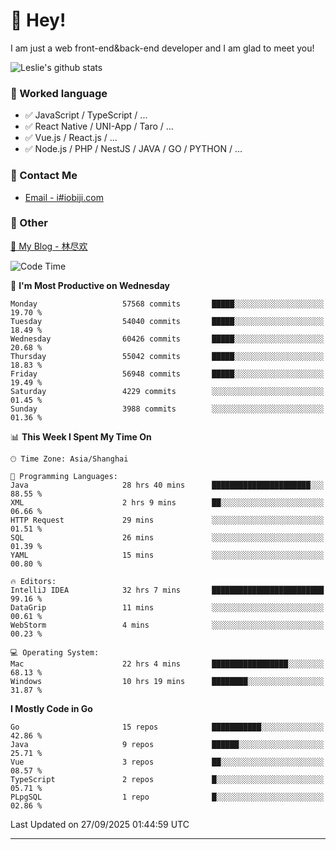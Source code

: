 # 👋 Hey!

I am just a web front-end&back-end developer and I am glad to meet you!

![Leslie's github stats](https://github-readme-stats.vercel.app/api?username=unsafe-ptr&&show_icons=true&&title_color=1abc9c&&icon_color=1abc9c)


### 📝 Worked language

- ✅ JavaScript / TypeScript / ...
- ✅ React Native / UNI-App / Taro / ...
- ✅ Vue.js / React.js / ...
- ✅ Node.js / PHP / NestJS / JAVA / GO / PYTHON / ...

### 📮 Contact Me

- [Email - i#iobiji.com](mailto:i@iobiji.com)


### 🤪 Other

[📌 My Blog - 林尽欢](https://iobiji.com)

<!--START_SECTION:waka-->
![Code Time](http://img.shields.io/badge/Code%20Time-2%2C202%20hrs%2022%20mins-blue)

📅 **I'm Most Productive on Wednesday** 

```text
Monday                   57568 commits       █████░░░░░░░░░░░░░░░░░░░░   19.70 % 
Tuesday                  54040 commits       █████░░░░░░░░░░░░░░░░░░░░   18.49 % 
Wednesday                60426 commits       █████░░░░░░░░░░░░░░░░░░░░   20.68 % 
Thursday                 55042 commits       █████░░░░░░░░░░░░░░░░░░░░   18.83 % 
Friday                   56948 commits       █████░░░░░░░░░░░░░░░░░░░░   19.49 % 
Saturday                 4229 commits        ░░░░░░░░░░░░░░░░░░░░░░░░░   01.45 % 
Sunday                   3988 commits        ░░░░░░░░░░░░░░░░░░░░░░░░░   01.36 % 
```


📊 **This Week I Spent My Time On** 

```text
🕑︎ Time Zone: Asia/Shanghai

💬 Programming Languages: 
Java                     28 hrs 40 mins      ██████████████████████░░░   88.55 % 
XML                      2 hrs 9 mins        ██░░░░░░░░░░░░░░░░░░░░░░░   06.66 % 
HTTP Request             29 mins             ░░░░░░░░░░░░░░░░░░░░░░░░░   01.51 % 
SQL                      26 mins             ░░░░░░░░░░░░░░░░░░░░░░░░░   01.39 % 
YAML                     15 mins             ░░░░░░░░░░░░░░░░░░░░░░░░░   00.80 % 

🔥 Editors: 
IntelliJ IDEA            32 hrs 7 mins       █████████████████████████   99.16 % 
DataGrip                 11 mins             ░░░░░░░░░░░░░░░░░░░░░░░░░   00.61 % 
WebStorm                 4 mins              ░░░░░░░░░░░░░░░░░░░░░░░░░   00.23 % 

💻 Operating System: 
Mac                      22 hrs 4 mins       █████████████████░░░░░░░░   68.13 % 
Windows                  10 hrs 19 mins      ████████░░░░░░░░░░░░░░░░░   31.87 % 
```

**I Mostly Code in Go** 

```text
Go                       15 repos            ███████████░░░░░░░░░░░░░░   42.86 % 
Java                     9 repos             ██████░░░░░░░░░░░░░░░░░░░   25.71 % 
Vue                      3 repos             ██░░░░░░░░░░░░░░░░░░░░░░░   08.57 % 
TypeScript               2 repos             █░░░░░░░░░░░░░░░░░░░░░░░░   05.71 % 
PLpgSQL                  1 repo              █░░░░░░░░░░░░░░░░░░░░░░░░   02.86 % 
```




 Last Updated on 27/09/2025 01:44:59 UTC
<!--END_SECTION:waka-->
---
